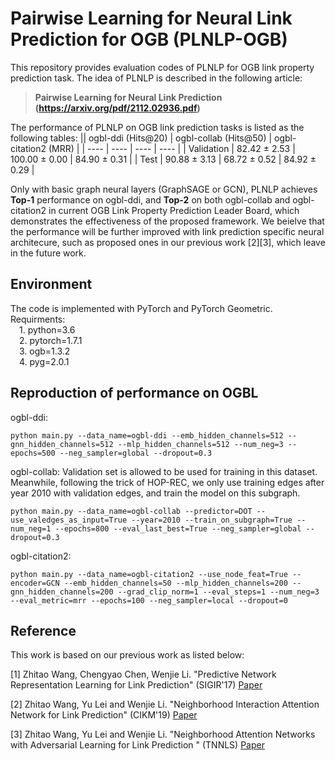 # Pairwise Learning for Neural Link Prediction for OGB (PLNLP-OGB)
This repository provides evaluation codes of PLNLP for OGB link property prediction task. The idea of PLNLP is described in the following article:
>**Pairwise Learning for Neural Link Prediction (https://arxiv.org/pdf/2112.02936.pdf)**

The performance of PLNLP on OGB link prediction tasks is listed as the following tables:
||   ogbl-ddi (Hits@20)   |   ogbl-collab (Hits@50)   |  ogbl-citation2 (MRR)  |
|  ----  |  ----  | ----  | ----  |
|  Validation | 82.42 ± 2.53  | 100.00 ± 0.00 | 84.90 ± 0.31 |
|  Test | 90.88 ± 3.13  | 68.72 ± 0.52 | 84.92 ± 0.29 |

Only with basic graph neural layers (GraphSAGE or GCN), PLNLP achieves **Top-1** performance on ogbl-ddi, and **Top-2** on both ogbl-collab and ogbl-citation2 in current OGB Link Property Prediction Leader Board, which demonstrates the effectiveness of the proposed framework. We beielve that the performance will be further improved with link prediction specific neural architecure, such as proposed ones in our previous work [2][3], which leave in the future work.

## Environment
The code is implemented with PyTorch and PyTorch Geometric. Requirments:  
&emsp;1. python=3.6  
&emsp;2. pytorch=1.7.1  
&emsp;3. ogb=1.3.2  
&emsp;4. pyg=2.0.1

## Reproduction of performance on OGBL
ogbl-ddi:  

    python main.py --data_name=ogbl-ddi --emb_hidden_channels=512 --gnn_hidden_channels=512 --mlp_hidden_channels=512 --num_neg=3 --epochs=500 --neg_sampler=global --dropout=0.3 

ogbl-collab: 
Validation set is allowed to be used for training in this dataset. Meanwhile, following the trick of HOP-REC, we only use training edges after year 2010 with validation edges, and train the model on this subgraph.

    python main.py --data_name=ogbl-collab --predictor=DOT --use_valedges_as_input=True --year=2010 --train_on_subgraph=True --num_neg=1 --epochs=800 --eval_last_best=True --neg_sampler=global --dropout=0.3

ogbl-citation2:  

    python main.py --data_name=ogbl-citation2 --use_node_feat=True --encoder=GCN --emb_hidden_channels=50 --mlp_hidden_channels=200 --gnn_hidden_channels=200 --grad_clip_norm=1 --eval_steps=1 --num_neg=3 --eval_metric=mrr --epochs=100 --neg_sampler=local --dropout=0 

## Reference
This work is based on our previous work as listed below:

[1] Zhitao Wang, Chengyao Chen, Wenjie Li. "Predictive Network Representation Learning for Link Prediction" (SIGIR'17) [Paper](https://zhitao-wang.github.io/paper/pnrl.pdf)

[2] Zhitao Wang, Yu Lei and Wenjie Li. "Neighborhood Interaction Attention Network for Link Prediction" (CIKM'19) [Paper](https://dl.acm.org/doi/10.1145/3357384.3358093)

[3] Zhitao Wang, Yu Lei and Wenjie Li. "Neighborhood Attention Networks with Adversarial Learning for Link Prediction " (TNNLS) [Paper](https://ieeexplore.ieee.org/document/9174790
)


